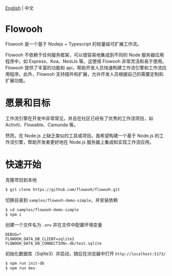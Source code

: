 [English](README.md) | 中文

# Flowooh

Flowooh 是一个基于 Nodejs + Typescript 的轻量级可扩展工作流。

Flowooh 不依赖于任何服务框架，可以很容易地集成到不同的 Node 服务器应用程序中，如 Express、Koa、NestJs 等。这使得 Flowooh 非常灵活和易于使用。Flowooh 提供了丰富的功能和 api，帮助开发人员快速构建工作流引擎和工作流应用程序。此外，Flowooh 支持插件和扩展，允许开发人员根据自己的需要定制和扩展功能。

# 愿景和目标

工作流引擎在开发中非常常见，并且在社区已经有了优秀的工作流项目，如 Activiti、Flowable、Camunda 等。

然而，在 Node.js 上缺乏类似的工具或项目。我希望构建一个基于 Node.js 的工作流引擎，帮助开发者更好地在 Node.js 服务器上集成和实现工作流应用。

# 快速开始

克隆项目到本地

```bash
$ git clone https://github.com/flowooh/flowooh.git
```

切换目录到 `samples/flowooh-demo-simple`，并安装依赖

```bash
$ cd samples/flowooh-demo-simple
$ npm i
```

创建一个文件名为 `.env` 并在文件中配置环境变量

```.dosini
DEBUG=*
FLOWOOH_DATA_DB_CLIENT=sqlite3
FLOWOOH_DATA_DB_CONNECTION=.db/test.sqlite
```

初始化数据库（Sqlite3）并启动，随后在浏览器中打开 `http://localhost:5173/`

```bash
$ npm run init-db
$ npm run dev
```
